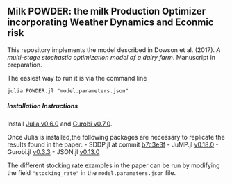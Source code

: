 ## Milk POWDER: the milk Production Optimizer incorporating Weather Dynamics and Econmic risk

This repository implements the model described in Dowson et al. (2017). *A
multi-stage stochastic optimization model of a dairy farm*. Manuscript in preparation.

The easiest way to run it is via the command line

    julia POWDER.jl "model.parameters.json"

##### Installation Instructions

Install [Julia v0.6.0](https://github.com/JuliaLang/julia/releases/tag/v0.6.0) and [Gurobi v0.7.0](http://gurobi.com/).

Once Julia is installed,the following packages are necessary to replicate the
results found in the paper:
    - SDDP.jl at commit [b7c3e3f](https://github.com/odow/SDDP.jl/commit/b7c3e3fc5c17d53c47ca2bde45fd5f526126d2ef)
    - JuMP.jl [v0.18.0](https://github.com/JuliaOpt/JuMP.jl/releases/tag/v0.18.0)
    - Gurobi.jl [v0.3.3](https://github.com/JuliaOpt/JuMP.jl/releases/tag/v0.3.3)
    - JSON.jl [v0.13.0](https://github.com/JuliaIO/JSON.jl/releases/tag/v0.13.0)

The different stocking rate examples in the paper can be run by modifying the
field `"stocking_rate"` in the `model.parameters.json` file.
